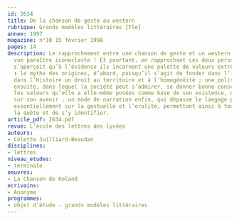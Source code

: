 ```yaml
---
id: 2634
title: De la chanson de geste au western
rubrique: Grands modèles littéraires [Tle]
annee: 1997
magazine: n°10 15 février 1998
pages: 14
description: Le rapprochement entre une chanson de geste et un western peut à première
  vue paraître iconoclaste ! Et pourtant, en rapprochant ces deux personnages, on
  s’aperçoit qu’à l’évidence ils incarnent une palette de valeurs extrêmement similaires
  : le mythe des origines, d’abord, puisqu’il s’agit de fonder dans l’imaginaire et
  dans l’Histoire un droit au territoire et à l’homogénéité ; une politique du héros
  ensuite, dans lequel la société peut s’admirer, se donner bonne conscience, reconnaître
  les valeurs qu’elle a elle-même posées comme base de son existence, et se rassurer
  sur son avenir ; un mode de narration enfin, qui dépasse le langage pour reposer
  essentiellement sur la gestuelle et l’oralité, permettant ainsi à tous de comprendre
  la quête et de s’y identifier.
article_pdf: 2634.pdf
revue: L’école des lettres des lycées
auteurs:
- Colette Juilliard-Beaudan
disciplines:
- lettres
niveau_etudes:
- terminale
oeuvres:
- La Chanson de Roland
ecrivains:
- Anonyme
programmes:
- objet d’étude - grands modèles littéraires
---
```

